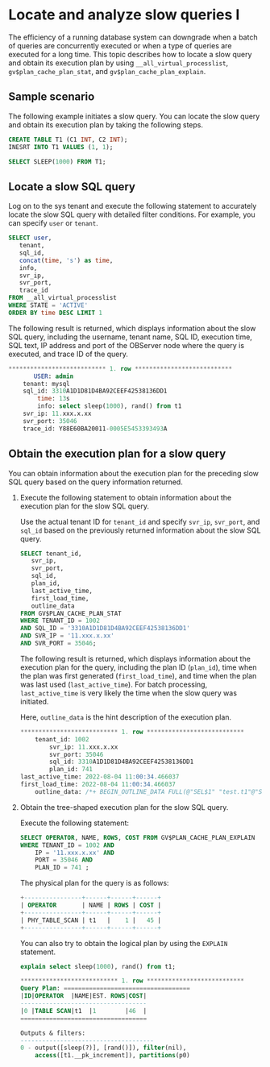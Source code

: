 # Locate and analyze slow queries I

The efficiency of a running database system can downgrade when a batch of queries are concurrently executed or when a type of queries are executed for a long time. This topic describes how to locate a slow query and obtain its execution plan by using `__all_virtual_processlist`, `gv$plan_cache_plan_stat`, and `gv$plan_cache_plan_explain`.

## Sample scenario

The following example initiates a slow query. You can locate the slow query and obtain its execution plan by taking the following steps.

```sql
CREATE TABLE T1 (C1 INT, C2 INT);
INESRT INTO T1 VALUES (1, 1);

SELECT SLEEP(1000) FROM T1;
```

## Locate a slow SQL query

Log on to the sys tenant and execute the following statement to accurately locate the slow SQL query with detailed filter conditions. For example, you can specify `user` or `tenant`.

```sql
SELECT user,
   tenant,
   sql_id,
   concat(time, 's') as time,
   info,
   svr_ip,
   svr_port,
   trace_id
FROM __all_virtual_processlist
WHERE STATE = 'ACTIVE'
ORDER BY time DESC LIMIT 1
```

The following result is returned, which displays information about the slow SQL query, including the username, tenant name, SQL ID, execution time, SQL text, IP address and port of the OBServer node where the query is executed, and trace ID of the query.

```sql
*************************** 1. row ***************************
       USER: admin
    tenant: mysql
    sql_id: 3310A1D1D81D4BA92CEEF42538136DD1
        time: 13s
        info: select sleep(1000), rand() from t1
    svr_ip: 11.xxx.x.xx
    svr_port: 35046
    trace_id: Y88E60BA20011-0005E5453393493A
```

## Obtain the execution plan for a slow query

You can obtain information about the execution plan for the preceding slow SQL query based on the query information returned.

1. Execute the following statement to obtain information about the execution plan for the slow SQL query.

   Use the actual tenant ID for `tenant_id` and specify `svr_ip`, `svr_port`, and `sql_id` based on the previously returned information about the slow SQL query.

   ```sql
   SELECT tenant_id,
      svr_ip,
      svr_port,
      sql_id,
      plan_id,
      last_active_time,
      first_load_time,
      outline_data
   FROM GV$PLAN_CACHE_PLAN_STAT
   WHERE TENANT_ID = 1002
   AND SQL_ID = '3310A1D1D81D4BA92CEEF42538136DD1'
   AND SVR_IP = '11.xxx.x.xx'
   AND SVR_PORT = 35046;
   ```

   The following result is returned, which displays information about the execution plan for the query, including the plan ID (`plan_id`), time when the plan was first generated (`first_load_time`), and time when the plan was last used (`last_active_time`). For batch processing, `last_active_time` is very likely the time when the slow query was initiated.

   Here, `outline_data` is the hint description of the execution plan.

   ```sql
   *************************** 1. row ***************************
       tenant_id: 1002
           svr_ip: 11.xxx.x.xx
           svr_port: 35046
           sql_id: 3310A1D1D81D4BA92CEEF42538136DD1
           plan_id: 741
   last_active_time: 2022-08-04 11:00:34.466037
   first_load_time: 2022-08-04 11:00:34.466037
       outline_data: /*+ BEGIN_OUTLINE_DATA FULL(@"SEL$1" "test.t1"@"SEL$1") END_OUTLINE_DATA*/
   ```

2. Obtain the tree-shaped execution plan for the slow SQL query.

   Execute the following statement:

   ```sql
   SELECT OPERATOR, NAME, ROWS, COST FROM GV$PLAN_CACHE_PLAN_EXPLAIN
   WHERE TENANT_ID = 1002 AND
       IP = '11.xxx.x.xx' AND
       PORT = 35046 AND
       PLAN_ID = 741 ;
   ```

   The physical plan for the query is as follows:

   ```sql
   +----------------+------+------+------+
   | OPERATOR       | NAME | ROWS | COST |
   +----------------+------+------+------+
   | PHY_TABLE_SCAN | t1   |    1 |   45 |
   +----------------+------+------+------+
   ```

   You can also try to obtain the logical plan by using the `EXPLAIN` statement.

   ```sql
   explain select sleep(1000), rand() from t1;

   *************************** 1. row ***************************
   Query Plan: ===================================
   |ID|OPERATOR  |NAME|EST. ROWS|COST|
   -----------------------------------
   |0 |TABLE SCAN|t1  |1        |46  |
   ===================================

   Outputs & filters:
   -------------------------------------
   0 - output([sleep(?)], [rand()]), filter(nil),
       access([t1.__pk_increment]), partitions(p0)
   ```
